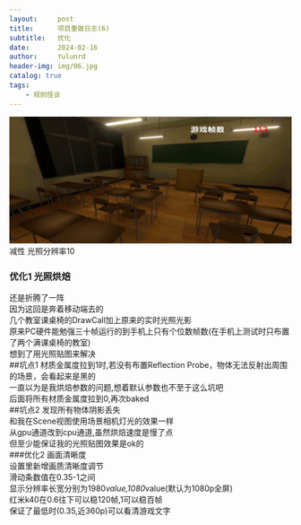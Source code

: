 ```yaml
---
layout:     post
title:      项目重做日志(6)
subtitle:   优化
date:       2024-02-16
author:     Yulunrd
header-img: img/06.jpg
catalog: true
tags:
    - 规则怪谈
---
```


![avatar](/img-post/06.jpg)
减性 光照分辨率10
### 优化1 光照烘焙
还是折腾了一阵  
因为这回是奔着移动端去的  
几个教室课桌椅的DrawCall加上原来的实时光照光影  
原来PC硬件能勉强三十帧运行的到手机上只有个位数帧数(在手机上测试时只布置了两个满课桌椅的教室)  
想到了用光照贴图来解决  
##坑点1
材质金属度拉到1时,若没有布置Reflection Probe，物体无法反射出周围的场景，会看起来是黑的  
一直以为是我烘焙参数的问题,想着默认参数也不至于这么坑吧  
后面将所有材质金属度拉到0,再次baked  
##坑点2
发现所有物体阴影丢失  
和我在Scene视图使用场景相机灯光的效果一样  
从gpu通道改到cpu通道,虽然烘焙速度是慢了点  
但至少能保证我的光照贴图效果是ok的  
###优化2 画面清晰度  
设置里新增画质清晰度调节  
滑动条数值在0.35-1之间  
显示分辨率长宽分别为1980*value,1080*value(默认为1080p全屏)  
红米k40在0.6往下可以稳120帧,1可以稳百帧  
保证了最低时(0.35,近360p)可以看清游戏文字  





  
